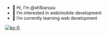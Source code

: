 - 👋 Hi, I’m @sh1baruuu
- 👀 I’m interested in web/mobile development
- 🌱 I’m currently learning web development
  
[![ko-fi](https://ko-fi.com/img/githubbutton_sm.svg)](https://ko-fi.com/J3J5S2VJ0)
<!--- 💞️ I’m looking to collaborate on something
 📫 How to reach me ...--->

<!---
sh1baruuu/sh1baruuu is a ✨ special ✨ repository because its `README.md` (this file) appears on your GitHub profile.
You can click the Preview link to take a look at your changes.
--->
